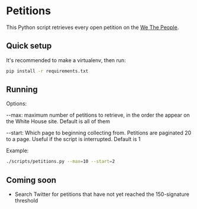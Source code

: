# Petitions

This Python script retrieves every open petition on the [We The People](https://petitions.whitehouse.gov/petitions).

## Quick setup

It's recommended to make a virtualenv, then run:

```bash
pip install -r requirements.txt
```

## Running

Options:

--max: maximum number of petitions to retrieve, in the order the appear on the White House site. Default is all of them

--start: Which page to beginning collecting from. Petitions are paginated 20 to a page. Useful if the script is interrupted. Default is 1

Example:

```bash
./scripts/petitions.py --max=10 --start=2
```

## Coming soon

* Search Twitter for petitions that have not yet reached the 150-signature threshold